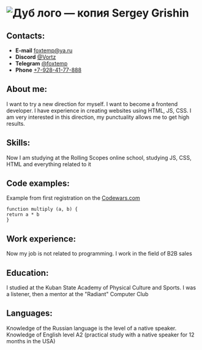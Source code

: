 #  ![Дуб лого — копия](https://user-images.githubusercontent.com/106951147/172239429-a02757cc-d4d1-458f-a6ca-b73d91789dbc.jpg) Sergey Grishin

## Contacts:
* **E-mail** [foxtemp@ya.ru](mailto:foxtemp@ya.ru)
* **Discord** [@Vortz](https://discordapp.com/users/442248568145969154/)
* **Telegram** [@foxtemp](https://t.me/foxtemp)
* **Phone** [+7-928-41-77-888](tel:+79284177888)

## About me: 

I want to try a new direction for myself. I want to become a frontend developer. I have experience in creating websites using HTML, JS, CSS. I am very interested in this direction, my punctuality allows me to get high results.

## Skills: 

Now I am studying at the Rolling Scopes online school, studying JS, CSS, HTML and everything related to it

## Code examples:

Example from first registration on the [Codewars.com](https://www.codewars.com)

```
function multiply (a, b) {
return a * b
}
```

## Work experience:
Now my job is not related to programming. I work in the field of B2B sales

## Education:
I studied at the Kuban State Academy of Physical Culture and Sports.
I was a listener, then a mentor at the "Radiant" Computer Club

## Languages:
Knowledge of the Russian language is the level of a native speaker. Knowledge of English level A2 (practical study with a native speaker for 12 months in the USA)
